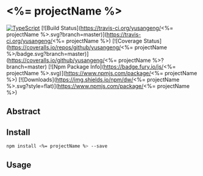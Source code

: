 # <%= projectName %>

[![TypeScript](https://img.shields.io/badge/lang-typescript-blue.svg)](https://www.tslang.cn/) [![Build Status](https://travis-ci.org/yusangeng/<%= projectName %>.svg?branch=master)](https://travis-ci.org/yusangeng/<%= projectName %>) [![Coverage Status](https://coveralls.io/repos/github/yusangeng/<%= projectName %>/badge.svg?branch=master)](https://coveralls.io/github/yusangeng/<%= projectName %>?branch=master) [![Npm Package Info](https://badge.fury.io/js/<%= projectName %>.svg)](https://www.npmjs.com/package/<%= projectName %>) [![Downloads](https://img.shields.io/npm/dw/<%= projectName %>.svg?style=flat)](https://www.npmjs.com/package/<%= projectName %>)

## Abstract

## Install

``` bash
npm install <%= projectName %> --save
```

## Usage
